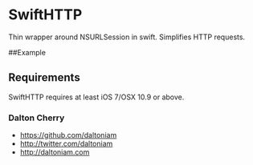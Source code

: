 SwiftHTTP
=========

Thin wrapper around NSURLSession in swift. Simplifies HTTP requests.

##Example 



## Requirements

SwiftHTTP requires at least iOS 7/OSX 10.9 or above.


### Dalton Cherry
* https://github.com/daltoniam
* http://twitter.com/daltoniam
* http://daltoniam.com
